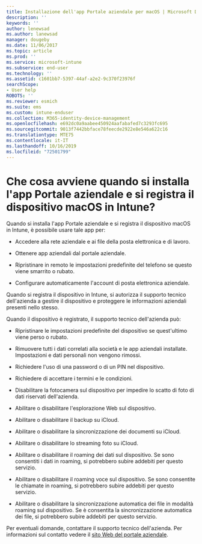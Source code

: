 ```yaml
---
title: Installazione dell'app Portale aziendale per macOS | Microsoft Docs
description: ''
keywords: ''
author: lenewsad
ms.author: lanewsad
manager: dougeby
ms.date: 11/06/2017
ms.topic: article
ms.prod: ''
ms.service: microsoft-intune
ms.subservice: end-user
ms.technology: ''
ms.assetid: c1601bb7-5397-44af-a2e2-9c370f23976f
searchScope:
- User help
ROBOTS: ''
ms.reviewer: esmich
ms.suite: ems
ms.custom: intune-enduser
ms.collection: M365-identity-device-management
ms.openlocfilehash: e692dc0a9aabee450924aafabafed7c3293fc695
ms.sourcegitcommit: 9013f7442bbface78feecde2922e8e546a622c16
ms.translationtype: MTE75
ms.contentlocale: it-IT
ms.lasthandoff: 10/16/2019
ms.locfileid: "72501799"
---
```

# <a name="what-happens-if-you-install-the-company-portal-app-and-enroll-your-macos-device-in-intune"></a>Che cosa avviene quando si installa l'app Portale aziendale e si registra il dispositivo macOS in Intune?

Quando si installa l'app Portale aziendale e si registra il dispositivo macOS in Intune, è possibile usare tale app per:

- Accedere alla rete aziendale e ai file della posta elettronica e di lavoro.

- Ottenere app aziendali dal portale aziendale.

- Ripristinare in remoto le impostazioni predefinite del telefono se questo viene smarrito o rubato.

- Configurare automaticamente l'account di posta elettronica aziendale.

Quando si registra il dispositivo in Intune, si autorizza il supporto tecnico dell'azienda a gestire il dispositivo e proteggere le informazioni aziendali presenti nello stesso.

Quando il dispositivo è registrato, il supporto tecnico dell'azienda può:

- Ripristinare le impostazioni predefinite del dispositivo se quest'ultimo viene perso o rubato.

- Rimuovere tutti i dati correlati alla società e le app aziendali installate. Impostazioni e dati personali non vengono rimossi.

- Richiedere l'uso di una password o di un PIN nel dispositivo.

- Richiedere di accettare i termini e le condizioni.

- Disabilitare la fotocamera sul dispositivo per impedire lo scatto di foto di dati riservati dell'azienda.

- Abilitare o disabilitare l'esplorazione Web sul dispositivo.

- Abilitare o disabilitare il backup su iCloud.

- Abilitare o disabilitare la sincronizzazione dei documenti su iCloud.

- Abilitare o disabilitare lo streaming foto su iCloud.

- Abilitare o disabilitare il roaming dei dati sul dispositivo. Se sono consentiti i dati in roaming, si potrebbero subire addebiti per questo servizio.

- Abilitare o disabilitare il roaming voce sul dispositivo. Se sono consentite le chiamate in roaming, si potrebbero subire addebiti per questo servizio.

- Abilitare o disabilitare la sincronizzazione automatica dei file in modalità roaming sul dispositivo. Se è consentita la sincronizzazione automatica dei file, si potrebbero subire addebiti per questo servizio.

Per eventuali domande, contattare il supporto tecnico dell'azienda. Per informazioni sul contatto vedere il [sito Web del portale aziendale](https://go.microsoft.com/fwlink/?linkid=2010980).
